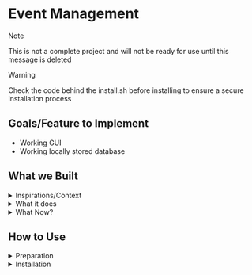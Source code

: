 # Event Management
> [!Note]
> This is not a complete project and will not be ready for use until this message is deleted

> [!Warning]
> Check the code behind the install.sh before installing to ensure a secure installation process

## Goals/Feature to Implement

- Working GUI
- Working locally stored database
<!---Add other goals/features here with a dash (-) before it to denote it as a bullet point. Please be realistic but not to easy as this is supposed to be a healthy challenge---> 

## What we Built
<details> 
<summary>Inspirations/Context</summary>

<!-- Add inspiration/context here -->

<p></p>
</details>

<details> 
  <summary>What it does</summary>

<!-- Add project functionality description here -->

<p></p>
</details>
<details> 
  <summary>What Now?</summary>

<!-- Add follow-up/next steps vision here -->

<p></p>
</details>

## How to Use
<details>
  <summary>Preparation</summary>
  Ensure system is using the most current version:
  
  - **Arch Based Distros**

    ```
    sudo pacman -Syu
    ```
	
  - **Debian Based Distros**
    
	```
    sudo apt update
    sudo apt upgrade
    ```

  - **Windows CMD**
    
	```
    winget upgrade --all
    ```
	
  **Download required dependencies:**

  - **Arch Based Distros**
    
	```
    sudo pacman -S <packages>
    ```
	
  - **Debian Based Distros**
    
	```
    sudo apt install <packages>
    ```
	
  - **Windows CMD**
    
	```
    <insert Windows command>
    ```
	
</details>
<details>
  <summary>Installation</summary>
  CDM line or Terminal

```
bash <(curl -fsSL "https://github.com/RichardSmith240/Event_Management_Application-IOOP2025/main/install.sh")
```
	
</details>
